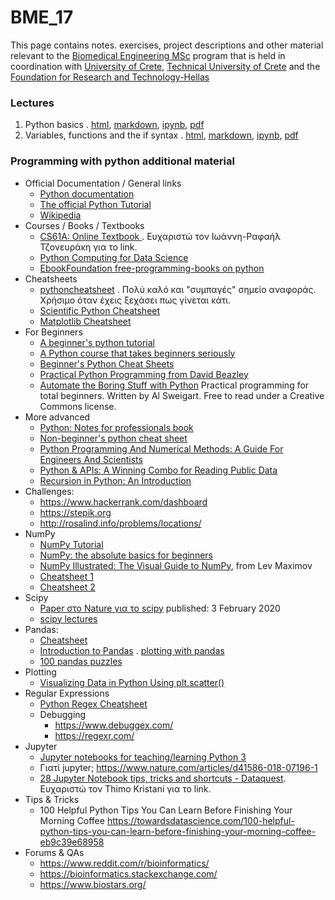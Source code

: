# BME_17
This page contains notes. exercises, project descriptions and other material relevant to the [Biomedical Engineering MSc](https://www.bme-crete.edu.gr/en/home) program that is held in coordination with [University of Crete](https://en.uoc.gr/), [Technical University of Crete](https://www.tuc.gr/index.php) and the [Foundation for Research and Technology-Hellas](https://www.forth.gr/)

### Lectures
1. Python basics . [html](notes/python_basics.html), [markdown](notes/python_basics.md), [ipynb](notes/python_basics.ipynb), [pdf](notes/python_basics.pdf)
2. Variables, functions and the if syntax . [html](notes/python_vars_if_functions.html), [markdown](notes/python_vars_if_functions.md), [ipynb](notes/python_vars_if_functions.ipynb), [pdf](notes/python_vars_if_functions.pdf)

### Programming with python additional material
* Official Documentation / General links
   * [Python documentation](https://docs.python.org/3/)
   * [The official Python Tutorial](https://docs.python.org/3/tutorial/index.html)
   * [Wikipedia](https://en.wikipedia.org/wiki/Python_%28programming_language%29)
* Courses / Books / Textbooks 
   * [CS61A: Online Textbook ](https://inst.eecs.berkeley.edu//~cs61a/sp12/book/). Ευχαριστώ τον Ιωάννη-Ραφαήλ Τζονευράκη για το link. 
   * [Python Computing for Data Science](https://github.com/profjsb/python-seminar)
   * [EbookFoundation free-programming-books on python](https://github.com/EbookFoundation/free-programming-books/blob/master/free-programming-books.md#python)
* Cheatsheets 
   * [pythoncheatsheet](https://www.pythoncheatsheet.org/) . Πολύ καλό και "συμπαγές" σημείο αναφοράς. Χρήσιμο όταν έχεις ξεχάσει πως γίνεται κάτι.
   * [Scientific Python Cheatsheet](https://ipgp.github.io/scientific_python_cheat_sheet/) 
   * [Matplotlib Cheatsheet](https://twitter.com/magnumdessert/status/1280543694760710144)
* For Beginners
   * [A beginner's python tutorial](https://en.wikibooks.org/wiki/A_Beginner%27s_Python_Tutorial)
   * [A Python course that takes beginners seriously](https://github.com/JdeH/LightOn)
   * [Beginner's Python Cheat Sheets](https://ehmatthes.github.io/pcc_2e/cheat_sheets/cheat_sheets/)
   * [Practical Python Programming from David Beazley](https://dabeaz-course.github.io/practical-python/)
   * [Automate the Boring Stuff with Python](https://automatetheboringstuff.com/) Practical programming for total beginners. Written by Al Sweigart. Free to read under a Creative Commons license.
* More advanced  
   * [Python: Notes for professionals book](https://books.goalkicker.com/PythonBook/)
   * [Non-beginner's python cheat sheet](https://gto76.github.io/python-cheatsheet/)
   * [Python Programming And Numerical Methods: A Guide For Engineers And Scientists](https://pythonnumericalmethods.berkeley.edu/notebooks/Index.html)
   * [Python & APIs: A Winning Combo for Reading Public Data](https://realpython.com/python-api/)
   * [Recursion in Python: An Introduction](https://realpython.com/python-recursion/)
* Challenges: 
   * https://www.hackerrank.com/dashboard
   * https://stepik.org  
   * http://rosalind.info/problems/locations/ 
* NumPy
   * [NumPy Tutorial](https://realpython.com/numpy-tutorial/)
   * [NumPy: the absolute basics for beginners](https://numpy.org/devdocs/user/absolute_beginners.html)
   * [NumPy Illustrated: The Visual Guide to NumPy](https://medium.com/better-programming/numpy-illustrated-the-visual-guide-to-numpy-3b1d4976de1d), from Lev Maximov 
   * [Cheatsheet 1](https://s3.amazonaws.com/assets.datacamp.com/blog_assets/Numpy_Python_Cheat_Sheet.pdf)
   * [Cheatsheet 2](https://s3.amazonaws.com/dq-blog-files/numpy-cheat-sheet.pdf)
* Scipy
   * [Paper στο Nature για το scipy](https://www.nature.com/articles/s41592-019-0686-2) published: 3 February 2020
   * [scipy lectures](http://scipy-lectures.org/)
* Pandas:
   * [Cheatsheet](https://pandas.pydata.org/Pandas_Cheat_Sheet.pdf)
   * [Introduction to Pandas](https://realpython.com/pandas-dataframe/) . [plotting with pandas](https://realpython.com/pandas-plot-python/)
   * [100 pandas puzzles](https://github.com/ajcr/100-pandas-puzzles)
* Plotting
   * [Visualizing Data in Python Using plt.scatter()](https://realpython.com/visualizing-python-plt-scatter/)
* Regular Expressions
   * [Python Regex Cheatsheet](https://www.debuggex.com/cheatsheet/regex/python)
   * Debugging 
      * https://www.debuggex.com/
      * https://regexr.com/
* Jupyter
   * [Jupyter notebooks for teaching/learning Python 3](https://github.com/jerry-git/learn-python3)
   * Γιατί jupyter; https://www.nature.com/articles/d41586-018-07196-1 
   * [28 Jupyter Notebook tips, tricks and shortcuts - Dataquest](https://www.dataquest.io/blog/jupyter-notebook-tips-tricks-shortcuts/).  Ευχαριστώ τον Thimo Kristani για το link. 
* Tips & Tricks
   * 100 Helpful Python Tips You Can Learn Before Finishing Your Morning Coffee https://towardsdatascience.com/100-helpful-python-tips-you-can-learn-before-finishing-your-morning-coffee-eb9c39e68958 
* Forums & QAs 
   * https://www.reddit.com/r/bioinformatics/ 
   * https://bioinformatics.stackexchange.com/ 
   * https://www.biostars.org/ 



